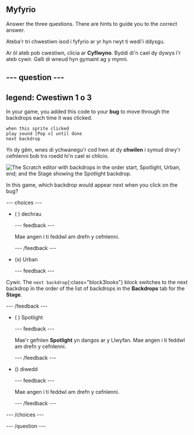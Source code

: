 ## Myfyrio

Answer the three questions. There are hints to guide you to the correct answer.

Ateba'r tri chwestiwn isod i fyfyrio ar yr hyn rwyt ti wedi'i ddysgu.

Ar ôl ateb pob cwestiwn, clicia ar **Cyflwyno**. Byddi di'n cael dy dywys i'r ateb cywir. Galli di wneud hyn gymaint ag y mynni.

--- question ---
---
legend: Cwestiwn 1 o 3
---

In your game, you added this code to your **bug** to move through the backdrops each time it was clicked.

```blocks3
when this sprite clicked
play sound [Pop v] until done
next backdrop
```

Yn dy gêm, wnes di ychwanegu'r cod hwn at dy **chwilen** i symud drwy'r cefnlenni bob tro roedd hi'n cael ei chlicio.

![The Scratch editor with backdrops in the order start, Spotlight, Urban, end; and the Stage showing the Spotlight backdrop.](images/quiz1-backdrops.png)

In this game, which backdrop would appear next when you click on the bug?

--- choices ---

- ( ) dechrau

  --- feedback ---

  Mae angen i ti feddwl am drefn y cefnlenni.

  --- /feedback ---

- (x) Urban

  --- feedback ---

Cywir. The `next backdrop`{:class="block3looks"} block switches to the next backdrop in the order of the list of backdrops in the **Backdrops** tab for the **Stage**.

--- /feedback ---

- ( ) Spotlight

  --- feedback ---

  Mae'r gefnlen **Spotlight** yn dangos ar y Llwyfan. Mae angen i ti feddwl am drefn y cefnlenni.

  --- /feedback ---

- () diwedd

  --- feedback ---

  Mae angen i ti feddwl am drefn y cefnlenni.

  --- /feedback ---

--- /choices ---

--- /question ---

